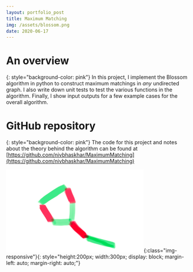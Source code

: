```yaml
---
layout: portfolio_post
title: Maximum Matching
img: /assets/blossom.png
date: 2020-06-17
---
```


# An overview
{: style="background-color: pink"}
In this project, I implement the Blossom algorithm in python to construct maximum matchings in _any_ undirected graph. I also write down unit tests to test the various functions in the algorithm. Finally, I show input outputs for a few example cases for the overall algorithm.


# GitHub repository
{: style="background-color: pink"}
The code for this project and notes about the theory behind the algorithm can be found at [https://github.com/nivbhaskhar/MaximumMatching](https://github.com/nivbhaskhar/MaximumMatching)


![A blossom](/assets/blossom.png){:class="img-responsive"}{: style="height:200px; width:300px; display: block; margin-left: auto; margin-right: auto;"} 
